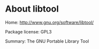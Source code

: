 About libtool
=============

Home: http://www.gnu.org/software/libtool/

Package license: GPL3

Summary: The GNU Portable Library Tool
